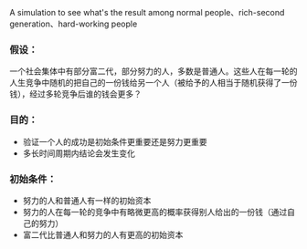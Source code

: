 A simulation to see what's the result among normal people、rich-second generation、hard-working people 

### 假设：
一个社会集体中有部分富二代，部分努力的人，多数是普通人。这些人在每一轮的人生竞争中随机的把自己的一份钱给另一个人（被给予的人相当于随机获得了一份钱），经过多轮竞争后谁的钱会更多？

### 目的：
* 验证一个人的成功是初始条件更重要还是努力更重要
* 多长时间周期内结论会发生变化

### 初始条件：
* 努力的人和普通人有一样的初始资本
* 努力的人在每一轮的竞争中有略微更高的概率获得别人给出的一份钱（通过自己的努力）
* 富二代比普通人和努力的人有更高的初始资本
